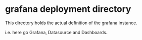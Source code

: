 # grafana deployment directory

This directory holds the actual definition of the grafana instance.

i.e. here go Grafana, Datasource and Dashboards.  
